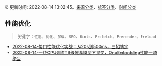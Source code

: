 :alarm_clock: 更新时间: 2022-08-14 13:02:45。[来源分类](../README.md)、[标签分类](../TAGS.md)、[时间分类](../TIMELINE.md)

## 性能优化


> 关键字：`性能`、`优化`、`加载`、`SEO`、`Hints`、`Prefetch`、`Prerender`、`Preload`



- [2022-08-14-接口性能优化实战：从20s到500ms，三招搞定](https://toutiao.io/k/atde79x) 
- [2022-08-14-一块GPU训练TB级推荐模型不是梦，OneEmbedding性能一骑绝尘](https://toutiao.io/k/7okrabr) 